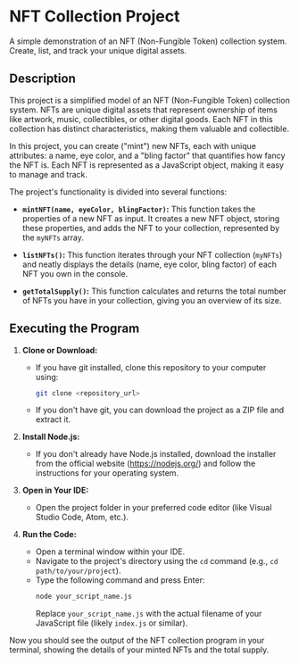 # NFT Collection Project

A simple demonstration of an NFT (Non-Fungible Token) collection system. Create, list, and track your unique digital assets.

## Description

This project is a simplified model of an NFT (Non-Fungible Token) collection system. NFTs are unique digital assets that represent ownership of items like artwork, music, collectibles, or other digital goods. Each NFT in this collection has distinct characteristics, making them valuable and collectible.

In this project, you can create ("mint") new NFTs, each with unique attributes: a name, eye color, and a "bling factor" that quantifies how fancy the NFT is.  Each NFT is represented as a JavaScript object, making it easy to manage and track.

The project's functionality is divided into several functions:

* **`mintNFT(name, eyeColor, blingFactor)`:** This function takes the properties of a new NFT as input. It creates a new NFT object, storing these properties, and adds the NFT to your collection, represented by the `myNFTs` array.

* **`listNFTs()`:**  This function iterates through your NFT collection (`myNFTs`) and neatly displays the details (name, eye color, bling factor) of each NFT you own in the console.

* **`getTotalSupply()`:** This function calculates and returns the total number of NFTs you have in your collection, giving you an overview of its size.

## Executing the Program

1. **Clone or Download:** 
   - If you have git installed, clone this repository to your computer using:
     ```bash
     git clone <repository_url>
     ```
   - If you don't have git, you can download the project as a ZIP file and extract it.

2. **Install Node.js:**
   - If you don't already have Node.js installed, download the installer from the official website (https://nodejs.org/) and follow the instructions for your operating system.

3. **Open in Your IDE:** 
   - Open the project folder in your preferred code editor (like Visual Studio Code, Atom, etc.).

4. **Run the Code:**
   - Open a terminal window within your IDE.
   - Navigate to the project's directory using the `cd` command (e.g., `cd path/to/your/project`).
   - Type the following command and press Enter:
     ```bash
     node your_script_name.js
     ```
     Replace `your_script_name.js` with the actual filename of your JavaScript file (likely `index.js` or similar). 

Now you should see the output of the NFT collection program in your terminal, showing the details of your minted NFTs and the total supply.
